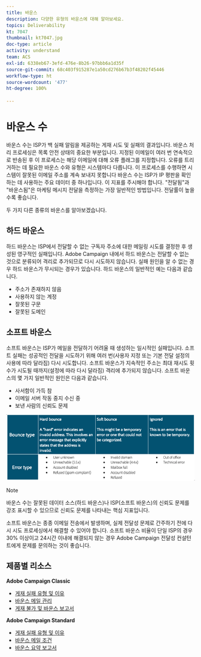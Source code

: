 ```yaml
---
title: 바운스
description: 다양한 유형의 바운스에 대해 알아보세요.
topics: Deliverability
kt: 7047
thumbnail: kt7047.jpg
doc-type: article
activity: understand
team: ACS
exl-id: 6338eb67-3efd-476e-8b26-97bbb6a1d35f
source-git-commit: 68c403f915287e1a50cd276b67b3f48202f45446
workflow-type: ht
source-wordcount: '477'
ht-degree: 100%

---
```


# 바운스 수

바운스 수는 ISP가 백 실패 알림을 제공하는 게재 시도 및 실패의 결과입니다. 바운스 처리 프로세싱은 목록 안전 상태의 중요한 부분입니다. 지정된 이메일이 여러 번 연속적으로 반송된 후 이 프로세스는 해당 이메일에 대해 오류 플래그를 지정합니다. 오류를 트리거하는 데 필요한 바운스 수와 유형은 시스템마다 다릅니다. 이 프로세스를 수행하면 시스템이 잘못된 이메일 주소를 계속 보내지 못합니다 바운스 수는 ISP가 IP 평판을 확인하는 데 사용하는 주요 데이터 중 하나입니다. 이 지표를 주시해야 합니다. &quot;전달됨&quot;과 &quot;바운스됨&quot;은 마케팅 메시지 전달을 측정하는 가장 일반적인 방법입니다. 전달률이 높을수록 좋습니다.

두 가지 다른 종류의 바운스를 알아보겠습니다.

## 하드 바운스

하드 바운스는 ISP에서 전달할 수 없는 구독자 주소에 대한 메일링 시도를 결정한 후 생성된 영구적인 실패입니다. Adobe Campaign 내에서 하드 바운스는 전달할 수 없는 것으로 분류되어 격리로 추가되므로 다시 시도하지 않습니다. 실패 원인을 알 수 없는 경우 하드 바운스가 무시되는 경우가 있습니다.
하드 바운스의 일반적인 예는 다음과 같습니다.

* 주소가 존재하지 않음
* 사용하지 않는 계정
* 잘못된 구문
* 잘못된 도메인

## 소프트 바운스

소프트 바운스는 ISP가 메일을 전달하기 어려울 때 생성하는 일시적인 실패입니다. 소프트 실패는 성공적인 전달을 시도하기 위해 여러 번(사용자 지정 또는 기본 전달 설정의 사용에 따라 달라짐) 다시 시도합니다. 소프트 바운스가 지속적인 주소는 최대 재시도 횟수가 시도될 때까지(설정에 따라 다시 달라짐) 격리에 추가되지 않습니다. 소프트 바운스의 몇 가지 일반적인 원인은 다음과 같습니다.

* 사서함이 가득 참
* 이메일 서버 작동 중지 수신 중
* 보낸 사람의 신뢰도 문제

![바운스 유형](../assets/bounce-types.png)

>[!NOTE]
>
>바운스 수는 잘못된 데이터 소스(하드 바운스)나 ISP(소프트 바운스)의 신뢰도 문제를 강조 표시할 수 있으므로 신뢰도 문제를 나타내는 핵심 지표입니다.
>
>소프트 바운스는 종종 이메일 전송에서 발생하며, 실제 전달성 문제로 간주하기 전에 다시 시도 프로세싱에서 해결할 수 있어야 합니다. 소프트 바운스 비율이 단일 ISP의 경우 30% 이상이고 24시간 이내에 해결되지 않는 경우 Adobe Campaign 전달성 컨설턴트에게 문제를 문의하는 것이 좋습니다.

## 제품별 리소스

**Adobe Campaign Classic**

* [게재 실패 유형 및 이유](https://experienceleague.adobe.com/docs/campaign-classic/using/sending-messages/monitoring-deliveries/understanding-delivery-failures.html?lang=ko#delivery-failure-types-and-reasons)
* [바운스 메일 관리](https://experienceleague.adobe.com/docs/campaign-classic/using/sending-messages/monitoring-deliveries/understanding-delivery-failures.html?lang=ko#bounce-mail-management)
* [게재 불가 및 바운스 보고서](https://experienceleague.adobe.com/docs/campaign-classic/using/reporting/reports-on-deliveries/global-reports.html?lang=ko#non-deliverables-and-bounces)

**Adobe Campaign Standard**

* [게재 실패 유형 및 이유](https://experienceleague.adobe.com/docs/campaign-standard/using/testing-and-sending/monitoring-messages/understanding-delivery-failures.html?lang=ko#delivery-failure-types-and-reasons)
* [바운스 메일 조건](https://experienceleague.adobe.com/docs/campaign-standard/using/testing-and-sending/monitoring-messages/understanding-delivery-failures.html?lang=ko#bounce-mail-qualification)
* [바운스 요약 보고서](https://experienceleague.adobe.com/docs/campaign-standard/using/reporting/list-of-reports/bounce-summary.html?lang=ko#reporting)

